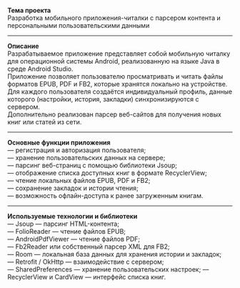 **Тема проекта**  
Разработка мобильного приложения-читалки с парсером контента и персональными пользовательскими данными
________________________________________
**Описание**  
Разрабатываемое приложение представляет собой мобильную читалку для операционной системы Android, реализованную на языке Java в среде Android Studio.  
Приложение позволяет пользователю просматривать и читать файлы форматов EPUB, PDF и FB2, которые хранятся локально на устройстве.  
Для каждого пользователя создаётся индивидуальный профиль, данные которого (настройки, история, закладки) синхронизируются с сервером.  
Дополнительно реализован парсер веб-сайтов для получения новых книг или статей из сети.
________________________________________
**Основные функции приложения**  
— регистрация и авторизация пользователя;  
— хранение пользовательских данных на сервере;  
— парсинг веб-страниц с помощью библиотеки Jsoup;  
— отображение списка доступных книг в формате RecyclerView;  
— чтение локальных файлов EPUB, PDF и FB2;  
— сохранение закладок и истории чтения;  
— возможность офлайн-доступа к ранее загруженным книгам.
________________________________________
**Используемые технологии и библиотеки**  
— Jsoup — парсинг HTML-контента;  
— FolioReader — чтение файлов EPUB;  
— AndroidPdfViewer — чтение файлов PDF;  
— Fb2Reader или собственный парсер XML для FB2;  
— Room — локальная база данных для хранения истории и закладок;  
— Retrofit / OkHttp — взаимодействие с сервером;  
— SharedPreferences — хранение пользовательских настроек;
— RecyclerView и CardView — интерфейс списка книг.

